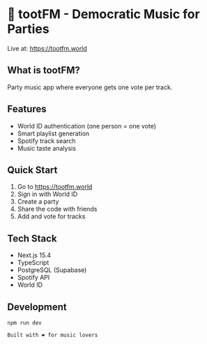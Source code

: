# 🎵 tootFM - Democratic Music for Parties

Live at: https://tootfm.world

## What is tootFM?
Party music app where everyone gets one vote per track.

## Features
- World ID authentication (one person = one vote)
- Smart playlist generation
- Spotify track search
- Music taste analysis

## Quick Start
1. Go to https://tootfm.world
2. Sign in with World ID
3. Create a party
4. Share the code with friends
5. Add and vote for tracks

## Tech Stack
- Next.js 15.4
- TypeScript
- PostgreSQL (Supabase)
- Spotify API
- World ID

## Development
```bashnpm install
npm run dev

Built with ❤️ for music lovers
